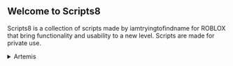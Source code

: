 ## Welcome to Scripts8

Scripts8 is a collection of scripts made by iamtryingtofindname for ROBLOX that bring functionality and usability to a new level. Scripts are made for private use.

<details>
  <summary> Artemis</summary>
  <br>
  #### Latest Version Loader
  
  ```lua
  local inBeta = tonumber(game:HttpGet("https://raw.githubusercontent.com/iamtryingtofindname/Artemis/main/inBeta")) == 1 and true or false
  local version = game:HttpGet("https://raw.githubusercontent.com/iamtryingtofindname/Artemis/main/stable_verson")

  loadstring(game:HttpGet("https://raw.githubusercontent.com/iamtryingtofindname/Artemis/main/releases/"..((inBeta and "beta") or "")..version..".lua"))()
  ```
  
  #### Version Loader
  
  ```lua
  local inBeta = true
  local version = "1.0"

  loadstring(game:HttpGet("https://raw.githubusercontent.com/iamtryingtofindname/Artemis/main/releases/"..((inBeta and "beta") or "")..version..".lua"))()
  ```
</details>

